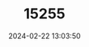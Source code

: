 ---
title: "15255"
category: "Oligoryzomys victus"
draft: false
date: 2024-02-22 13:03:50
languages:
  English: ["St. Vincent Pygmy Rice Rat"]
---